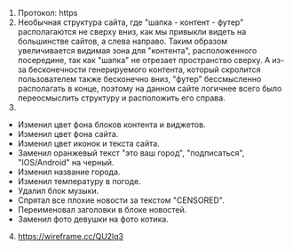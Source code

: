 1. Протокол: https
2. Необычная структура сайта, где "шапка - контент - футер" располагаются не сверху вниз, как мы привыкли видеть на большинстве сайтов, а слева направо. Таким образом увеличивается видимая зона для "контента", расположенного посередине, так как "шапка" не отрезает пространство сверху. А из-за бесконечности генерируемого контента, который скролится пользователем также бесконечно вниз, "футер" бессмысленно располагать в конце, поэтому на данном сайте логичнее всего было переосмыслить структуру и расположить его справа.
3. 
-  Изменил цвет фона блоков контента и виджетов.
-  Изменил цвет фона сайта.
- Изменил цвет иконок и текста сайта.
- Заменил оранжевый текст "это ваш город", "подписаться", "IOS/Android" на черный.
- Изменил название города.
- Изменил температуру в погоде.
- Удалил блок музыки.
- Спрятал все плохие новости за текстом "CENSORED".
- Переименовал заголовки в блоке новостей.
- Заменил фото девушки на фото котика.
4. https://wireframe.cc/QU2lq3